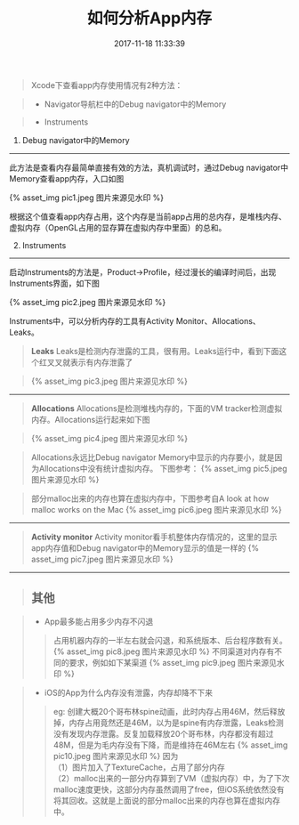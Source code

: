 ﻿---
title: 如何分析App内存
date: 2017-11-18 11:33:39
tags: [iOS, Xcode, Instruments, 内存]
categories: Question

---

> Xcode下查看app内存使用情况有2种方法：

> - Navigator导航栏中的Debug navigator中的Memory

> - Instruments

 1. Debug navigator中的Memory
-----------------------

此方法是查看内存最简单直接有效的方法，真机调试时，通过Debug navigator中Memory查看app内存，入口如图

{% asset_img pic1.jpeg 图片来源见水印 %}

根据这个值查看app内存占用，这个内存是当前app占用的总内存，是堆栈内存、虚拟内存（OpenGL占用的显存算在虚拟内存中里面）的总和。

2. Instruments
-----------------------

启动Instruments的方法是，Product->Profile，经过漫长的编译时间后，出现Instruments界面，如下图

{% asset_img pic2.jpeg 图片来源见水印 %}

Instruments中，可以分析内存的工具有Activity Monitor、Allocations、Leaks。

> **Leaks**
Leaks是检测内存泄露的工具，很有用。Leaks运行中，看到下面这个红叉叉就表示有内存泄露了

> {% asset_img pic3.jpeg 图片来源见水印 %}  


----------


> **Allocations**
Allocations是检测堆栈内存的，下面的VM tracker检测虚拟内存。Allocations运行起来如下图

> {% asset_img pic4.jpeg 图片来源见水印 %}

> Allocations永远比Debug navigator Memory中显示的内存要小，就是因为Allocations中没有统计虚拟内存。
下图参考：
{% asset_img pic5.jpeg 图片来源见水印 %}

> 部分malloc出来的内存也算在虚拟内存中，下图参考自A look at how malloc works on the Mac
{% asset_img pic6.jpeg 图片来源见水印 %}


----------

> **Activity monitor**
Activity monitor看手机整体内存情况的，这里的显示app内存值和Debug navigator中的Memory显示的值是一样的
{% asset_img pic7.jpeg 图片来源见水印 %}


----------

> 其他
> --

> - App最多能占用多少内存不闪退
>> 占用机器内存的一半左右就会闪退，和系统版本、后台程序数有关。
{% asset_img pic8.jpeg 图片来源见水印 %}
不同渠道对内存有不同的要求，例如如下某渠道
{% asset_img pic9.jpeg 图片来源见水印 %}

> - iOS的App为什么内存没有泄露，内存却降不下来
>>  eg: 创建大概20个哥布林spine动画，此时内存占用46M，然后释放掉，内存占用竟然还是46M，以为是spine有内存泄露，Leaks检测没有发现内存泄露。反复加载释放20个哥布林，内存都没有超过48M，但是为毛内存没有下降，而是维持在46M左右
{% asset_img pic10.jpeg 图片来源见水印 %}
因为  
（1）图片加入了TextureCache，占用了部分内存  
（2）malloc出来的一部分内存算到了VM（虚拟内存）中，为了下次malloc速度更快，这部分内存虽然调用了free，但iOS系统依然没有将其回收。这就是上面说的部分malloc出来的内存也算在虚拟内存中。